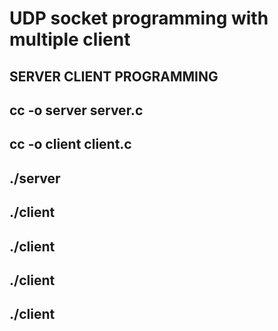 UDP socket programming with multiple client
=========================================

SERVER CLIENT PROGRAMMING 
-------------------------

## cc -o server server.c
## cc -o client client.c
## ./server
## ./client
## ./client
## ./client
## ./client

